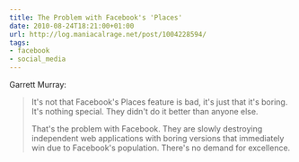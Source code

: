 ```yaml
---
title: The Problem with Facebook's 'Places'
date: 2010-08-24T18:21:00+01:00
url: http://log.maniacalrage.net/post/1004228594/
tags:
- facebook
- social_media
---
```

Garrett Murray:

> It's not that Facebook's Places feature is bad, it's just that it's boring. It's nothing special. They didn't do it better than anyone else.
>
> That's the problem with Facebook. They are slowly destroying independent web applications with boring versions that immediately win due to Facebook's population. There's no demand for excellence.
